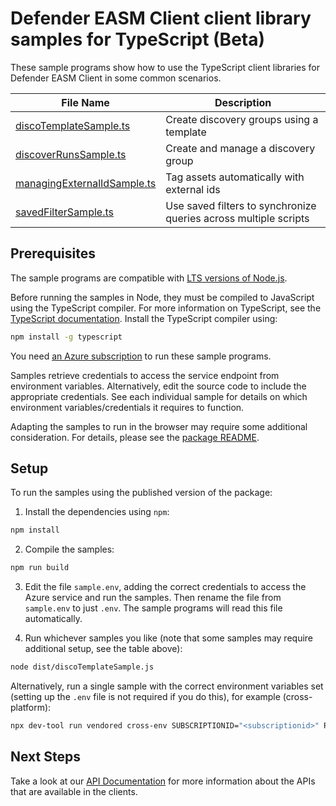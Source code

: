 # Defender EASM Client client library samples for TypeScript (Beta)

These sample programs show how to use the TypeScript client libraries for Defender EASM Client in some common scenarios.

| **File Name**                                           | **Description**                                                  |
| ------------------------------------------------------- | ---------------------------------------------------------------- |
| [discoTemplateSample.ts][discotemplatesample]           | Create discovery groups using a template                         |
| [discoverRunsSample.ts][discoverrunssample]             | Create and manage a discovery group                              |
| [managingExternalIdSample.ts][managingexternalidsample] | Tag assets automatically with external ids                       |
| [savedFilterSample.ts][savedfiltersample]               | Use saved filters to synchronize queries across multiple scripts |

## Prerequisites

The sample programs are compatible with [LTS versions of Node.js](https://github.com/nodejs/release#release-schedule).

Before running the samples in Node, they must be compiled to JavaScript using the TypeScript compiler. For more information on TypeScript, see the [TypeScript documentation][typescript]. Install the TypeScript compiler using:

```bash
npm install -g typescript
```

You need [an Azure subscription][freesub] to run these sample programs.

Samples retrieve credentials to access the service endpoint from environment variables. Alternatively, edit the source code to include the appropriate credentials. See each individual sample for details on which environment variables/credentials it requires to function.

Adapting the samples to run in the browser may require some additional consideration. For details, please see the [package README][package].

## Setup

To run the samples using the published version of the package:

1. Install the dependencies using `npm`:

```bash
npm install
```

2. Compile the samples:

```bash
npm run build
```

3. Edit the file `sample.env`, adding the correct credentials to access the Azure service and run the samples. Then rename the file from `sample.env` to just `.env`. The sample programs will read this file automatically.

4. Run whichever samples you like (note that some samples may require additional setup, see the table above):

```bash
node dist/discoTemplateSample.js
```

Alternatively, run a single sample with the correct environment variables set (setting up the `.env` file is not required if you do this), for example (cross-platform):

```bash
npx dev-tool run vendored cross-env SUBSCRIPTIONID="<subscriptionid>" RESOURCEGROUPNAME="<resourcegroupname>" WORKSPACENAME="<workspacename>" REGION="<region>" PARTIAL_NAME="<partial name>" node dist/discoTemplateSample.js
```

## Next Steps

Take a look at our [API Documentation][apiref] for more information about the APIs that are available in the clients.

[discotemplatesample]: https://github.com/Azure/azure-sdk-for-js/blob/main/sdk/easm/defender-easm-rest/samples/v1-beta/typescript/src/discoTemplateSample.ts
[discoverrunssample]: https://github.com/Azure/azure-sdk-for-js/blob/main/sdk/easm/defender-easm-rest/samples/v1-beta/typescript/src/discoverRunsSample.ts
[managingexternalidsample]: https://github.com/Azure/azure-sdk-for-js/blob/main/sdk/easm/defender-easm-rest/samples/v1-beta/typescript/src/managingExternalIdSample.ts
[savedfiltersample]: https://github.com/Azure/azure-sdk-for-js/blob/main/sdk/easm/defender-easm-rest/samples/v1-beta/typescript/src/savedFilterSample.ts
[apiref]: https://learn.microsoft.com/azure/external-attack-surface-management/
[freesub]: https://azure.microsoft.com/free/
[package]: https://github.com/Azure/azure-sdk-for-js/tree/main/sdk/easm/defender-easm-rest/README.md
[typescript]: https://www.typescriptlang.org/docs/home.html

